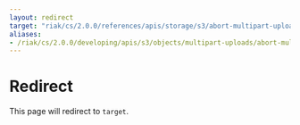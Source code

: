 ```yaml
---
layout: redirect
target: "riak/cs/2.0.0/references/apis/storage/s3/abort-multipart-upload"
aliases:
- /riak/cs/2.0.0/developing/apis/s3/objects/multipart-uploads/abort-multipart-upload
---
```


# Redirect

This page will redirect to `target`.
